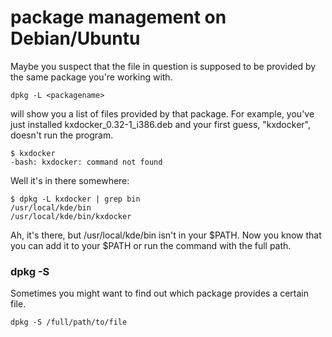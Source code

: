 # package management on Debian/Ubuntu

Maybe you suspect that the file in question is supposed to be provided by the same package you're working with.


    dpkg -L <packagename>

will show you a list of files provided by that package. For example, you've just installed kxdocker_0.32-1_i386.deb and your first guess, "kxdocker", doesn't run the program.


    $ kxdocker
    -bash: kxdocker: command not found

Well it's in there somewhere:


    $ dpkg -L kxdocker | grep bin
    /usr/local/kde/bin
    /usr/local/kde/bin/kxdocker

Ah, it's there, but /usr/local/kde/bin isn't in your $PATH. Now you know that you can add it to your $PATH or run the command with the full path.

### dpkg -S

Sometimes you might want to find out which package provides a certain file.


    dpkg -S /full/path/to/file
